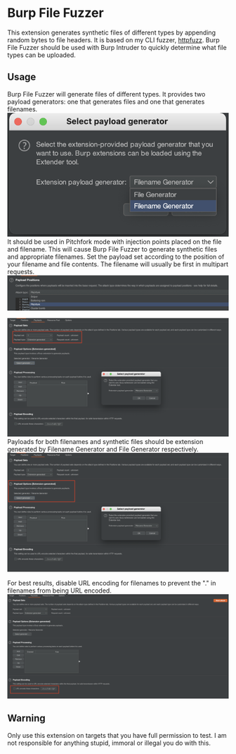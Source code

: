 # Burp File Fuzzer
This extension generates synthetic files of different types by appending random bytes to file headers.
It is based on my CLI fuzzer, [httpfuzz](https://github.com/joncooperworks/httpfuzz).
Burp File Fuzzer should be used with Burp Intruder to quickly determine what file types can be uploaded.

## Usage
Burp File Fuzzer will generate files of different types.
It provides two payload generators: one that generates files and one that generates filenames.
![Selecting the appropriate payload generator](./images/bundled%20payload%20generators.png)
It should be used in Pitchfork mode with injection points placed on the file and filename.
This will cause Burp File Fuzzer to generate synthetic files and appropriate filenames.
Set the payload set according to the position of your filename and file contents.
The filename will usually be first in multipart requests.
![Pitchfork mode in Burp Intruder](./images/pitchfork.png)

![Selecting extension generated payloads for each payload set](./images/payload%20sets%20extension%20generated.png)
Payloads for both filenames and synthetic files should be extension generated by Filename Generator and File Generator
respectively.
![File Fuzzer creates Extension-generated payloads](./images/select%20payload%20generator.png)

For best results, disable URL encoding for filenames to prevent the "." in filenames from being URL encoded.
![Disable URL encoding for filenames](./images/disable%20URL%20encoding.png)

## Warning
Only use this extension on targets that you have full permission to test.
I am not responsible for anything stupid, immoral or illegal you do with this.